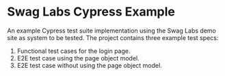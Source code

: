 # Swag Labs Cypress Example

An example Cypress test suite implementation using the Swag Labs demo site as system to be tested. The project contains three example test specs:

1. Functional test cases for the login page.
2. E2E test case using the page object model. 
3. E2E test case without using the page object model. 

